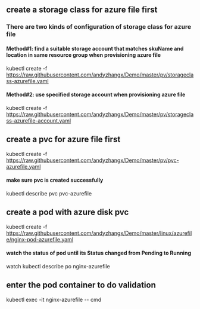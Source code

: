 ## create a storage class for azure file first
### There are two kinds of configuration of storage class for azure file
#### Method#1: find a suitable storage account that matches skuName and location in same resource group when provisioning azure file
kubectl create -f https://raw.githubusercontent.com/andyzhangx/Demo/master/pv/storageclass-azurefile.yaml

#### Method#2: use specified storage account  when provisioning azure file
kubectl create -f https://raw.githubusercontent.com/andyzhangx/Demo/master/pv/storageclass-azurefile-account.yaml


## create a pvc for azure file first
kubectl create -f https://raw.githubusercontent.com/andyzhangx/Demo/master/pv/pvc-azurefile.yaml
#### make sure pvc is created successfully
kubectl describe pvc pvc-azurefile

## create a pod with azure disk pvc
kubectl create -f https://raw.githubusercontent.com/andyzhangx/Demo/master/linux/azurefile/nginx-pod-azurefile.yaml
#### watch the status of pod until its Status changed from Pending to Running
watch kubectl describe po nginx-azurefile

## enter the pod container to do validation
kubectl exec -it nginx-azurefile -- cmd

```
```



